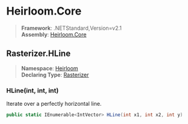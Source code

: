# Heirloom.Core

> **Framework**: .NETStandard,Version=v2.1  
> **Assembly**: [Heirloom.Core][0]  

## Rasterizer.HLine

> **Namespace**: [Heirloom][0]  
> **Declaring Type**: [Rasterizer][1]  

### HLine(int, int, int)

Iterate over a perfectly horizontal line.

```cs
public static IEnumerable<IntVector> HLine(int x1, int x2, int y)
```

[0]: ../../../Heirloom.Core.md
[1]: ../Rasterizer.md
